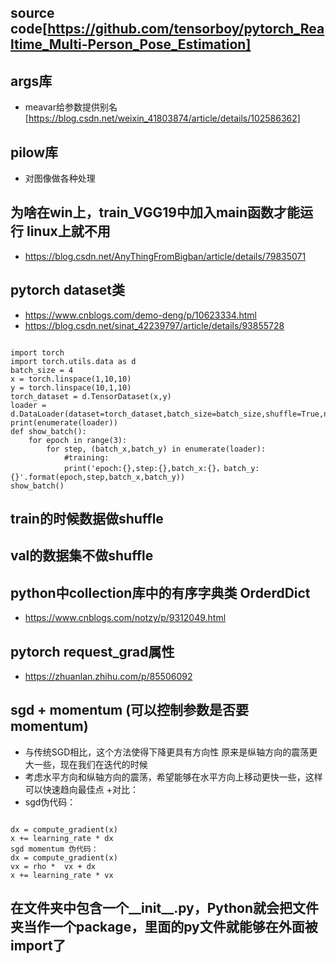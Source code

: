 ## source code[https://github.com/tensorboy/pytorch_Realtime_Multi-Person_Pose_Estimation]

## args库
+ meavar给参数提供别名[https://blog.csdn.net/weixin_41803874/article/details/102586362]

## pilow库
+ 对图像做各种处理

## 为啥在win上，train_VGG19中加入main函数才能运行 linux上就不用
+ https://blog.csdn.net/AnyThingFromBigban/article/details/79835071

## pytorch dataset类
+ https://www.cnblogs.com/demo-deng/p/10623334.html 
+ https://blog.csdn.net/sinat_42239797/article/details/93855728

<pre><code>
import torch
import torch.utils.data as d
batch_size = 4
x = torch.linspace(1,10,10)
y = torch.linspace(10,1,10)
torch_dataset = d.TensorDataset(x,y)
loader = d.DataLoader(dataset=torch_dataset,batch_size=batch_size,shuffle=True,num_workers=2,drop_last=True)
print(enumerate(loader))
def show_batch():
    for epoch in range(3):
        for step, (batch_x,batch_y) in enumerate(loader):
            #training:
            print('epoch:{},step:{},batch_x:{}，batch_y:{}'.format(epoch,step,batch_x,batch_y))
show_batch()
</code></pre>

## train的时候数据做shuffle
## val的数据集不做shuffle

## python中collection库中的有序字典类 OrderdDict
+ https://www.cnblogs.com/notzy/p/9312049.html

## pytorch request_grad属性
+ https://zhuanlan.zhihu.com/p/85506092

## sgd + momentum (可以控制参数是否要momentum)
+ 与传统SGD相比，这个方法使得下降更具有方向性 原来是纵轴方向的震荡更大一些，现在我们在迭代的时候
+ 考虑水平方向和纵轴方向的震荡，希望能够在水平方向上移动更快一些，这样可以快速趋向最佳点
+对比：
+ sgd伪代码：
<pre><code>
dx = compute_gradient(x)
x += learning_rate * dx 
sgd momentum 伪代码：
dx = compute_gradient(x)
vx = rho *  vx + dx 
x += learning_rate * vx 
</code></pre>

## 在文件夹中包含一个__init__.py，Python就会把文件夹当作一个package，里面的py文件就能够在外面被import了





